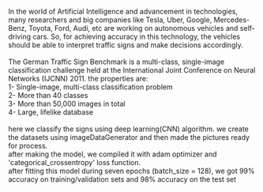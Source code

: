 In the world of Artificial Intelligence and advancement in technologies, many researchers and big companies like Tesla, Uber, Google, Mercedes-Benz, Toyota, Ford, Audi, etc are working on autonomous vehicles and self-driving cars. So, for achieving accuracy in this technology, the vehicles should be able to interpret traffic signs and make decisions accordingly. <br /><br />
The German Traffic Sign Benchmark is a multi-class, single-image classification challenge held at the International Joint Conference on Neural Networks (IJCNN) 2011. the properties are:<br />
1- Single-image, multi-class classification problem<br />
2- More than 40 classes<br />
3- More than 50,000 images in total<br />
4- Large, lifelike database<br /><br />
here we classify the signs using deep learning(CNN) algorithm. we create the datasets using imageDataGenerator and then made the pictures ready for process.<br />
after making the model, we compiled it with adam optimizer and 'categorical_crossentropy' loss function.<br />
after fitting this model during seven epochs (batch_size = 128), we got 99% accuracy on training/validation sets and 98% accuracy on the test set
